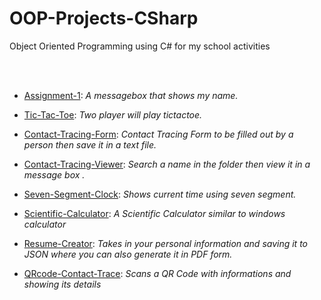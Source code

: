 # OOP-Projects-CSharp
Object Oriented Programming using C# for my school activities

<br /><br />
- [Assignment-1](https://github.com/jnoahsantos/Assignment-1):
_A messagebox that shows my name._

- [Tic-Tac-Toe](https://github.com/jnoahsantos/tictactoe):
_Two player will play tictactoe._

- [Contact-Tracing-Form](https://github.com/jnoahsantos/ContactTracing):
_Contact Tracing Form to be filled out by a person then save it in a text file._

- [Contact-Tracing-Viewer](https://github.com/jnoahsantos/ContactTracingViewer):
_Search a name in the folder then view it in a message box ._

- [Seven-Segment-Clock](https://github.com/jnoahsantos/SevenSegmentClock):
_Shows current time using seven segment._

- [Scientific-Calculator](https://github.com/jnoahsantos/Scientific-Calculator):
_A Scientific Calculator similar to windows calculator_

- [Resume-Creator](https://github.com/jnoahsantos/Resume-Creator):
_Takes in your personal information and saving it to JSON where you can also generate it in PDF form._

- [QRcode-Contact-Trace](https://github.com/jnoahsantos/QRCODE.ContactTrace):
_Scans a QR Code with informations and showing its details_
